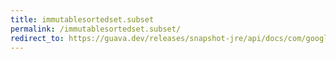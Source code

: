 ```yaml
---
title: immutablesortedset.subset
permalink: /immutablesortedset.subset/
redirect_to: https://guava.dev/releases/snapshot-jre/api/docs/com/google/common/collect/ImmutableSortedSet.html#subSet-E-E-
---
```


